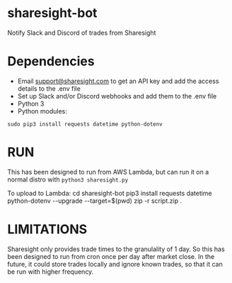 # sharesight-bot
Notify Slack and Discord of trades from Sharesight

# Dependencies
* Email support@sharesight.com to get an API key and add the access details to the .env file
* Set up Slack and/or Discord webhooks and add them to the .env file
* Python 3
* Python modules:
```
sudo pip3 install requests datetime python-dotenv
```

# RUN
This has been designed to run from AWS Lambda, but can run it on a normal distro with `python3 sharesight.py`

To upload to Lambda:
cd sharesight-bot
pip3 install requests datetime python-dotenv --upgrade --target=$(pwd)
zip -r script.zip .

# LIMITATIONS
Sharesight only provides trade times to the granulality of 1 day. So this has been designed to run from cron once per day after market close. In the future, it could store trades locally and ignore known trades, so that it can be run with higher frequency.
